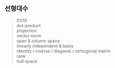 ## 선형대수 

> 01/10    
> dot-product   
> projection     
> vector norm    
> span & column space    
> linearly independent & basis    
> identity / inverse / diagonal / otrhogonal matrix    
> rank    
> null space 
